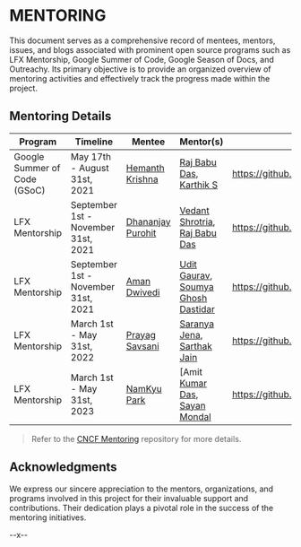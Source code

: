 # MENTORING

This document serves as a comprehensive record of mentees, mentors, issues, and blogs associated with prominent open source programs such as LFX Mentorship, Google Summer of Code, Google Season of Docs, and Outreachy. Its primary objective is to provide an organized overview of mentoring activities and effectively track the progress made within the project.

## Mentoring Details

| Program                     | Timeline                            | Mentee                                 | Mentor(s)                                                      | Issue Title                                                                                         | Blog(s)                                                                                                                                                                                                              |
|-----------------------------|-------------------------------------|----------------------------------------|----------------------------------------------------------------|-----------------------------------------------------------------------------------------------------|----------------------------------------------------------------------------------------------------------------------------------------------------------------------------------------------------------------------|
| Google Summer of Code (GSoC) | May 17th - August 31st, 2021        | [Hemanth Krishna](@DarthBenro008)      | [Raj Babu Das](@imrajdas), [Karthik S](@ksatchit)              | https://github.com/litmuschaos/litmus/issues/2483 | [Blog](https://darthbenro008.medium.com/google-summer-of-code-2021-with-cloud-native-compute-foundation-my-experience-with-litmuschaos-18f1ec3e5bfa),  [CNCF blog](https://www.cncf.io/blog/2021/08/19/__trashed-2/) |
| LFX Mentorship              | September 1st - November 31st, 2021 | [Dhananjay Purohit](@DhananjayPurohit) | [Vedant Shrotria](@jonsy13), [Raj Babu Das](@imrajdas)         | https://github.com/litmuschaos/litmus/issues/3114 | [Blog](https://dhananjaypurohit.medium.com/getting-started-my-journey-with-lfx-mentorship-and-litmuschaos-3514eacf6df2)                                                                                              |
| LFX Mentorship              | September 1st - November 31st, 2021 | [Aman Dwivedi](@Aman-Codes)            | [Udit Gaurav](@uditgaurav), [Soumya Ghosh Dastidar](@gdsoumya) | https://github.com/litmuschaos/litmus/issues/3112 | [Blog](https://aman-codes.medium.com/kick-start-of-my-lfx-mentorship-with-litmus-chaos-eeb089a10951),  [CNCF blog](https://www.cncf.io/blog/2022/08/11/my-experience-contributing-to-litmuschaos-as-a-student)       |
| LFX Mentorship              | March 1st - May 31st, 2022          | [Prayag Savsani](@PrayagS)             | [Saranya Jena](@Saranya-jena), [Sarthak Jain](@SarthakJain26)  | https://github.com/litmuschaos/litmus/issues/3440 | --                                                                                                                                                                                                                   |
| LFX Mentorship              | March 1st - May 31st, 2023          | [NamKyu Park](@namkyu1999)             | [Amit [Kumar Das](@amityt), [Sayan Mondal](@S-ayanide)         | https://github.com/litmuschaos/litmus/issues/3892 | [Blog](https://dev.to/namkyu1999/my-lfx-mentorship-journey-the-best-starting-point-for-contributing-to-open-source-4f35)                                                                                                                                                                                                             |

> Refer to the [CNCF Mentoring](https://github.com/cncf/mentoring) repository for more details.

 
## Acknowledgments
We express our sincere appreciation to the mentors, organizations, and programs involved in this project for their invaluable support and contributions. Their dedication plays a pivotal role in the success of the mentoring initiatives.

--x--